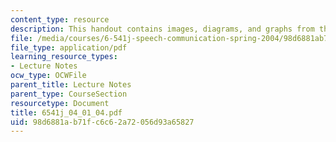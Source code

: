 ```yaml
---
content_type: resource
description: This handout contains images, diagrams, and graphs from the course textbook.
file: /media/courses/6-541j-speech-communication-spring-2004/98d6881ab71fc6c62a72056d93a65827_6541j_04_01_04.pdf
file_type: application/pdf
learning_resource_types:
- Lecture Notes
ocw_type: OCWFile
parent_title: Lecture Notes
parent_type: CourseSection
resourcetype: Document
title: 6541j_04_01_04.pdf
uid: 98d6881a-b71f-c6c6-2a72-056d93a65827
---
```

